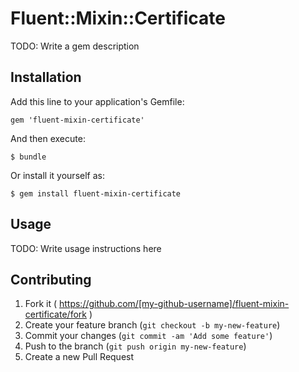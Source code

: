 # Fluent::Mixin::Certificate

TODO: Write a gem description

## Installation

Add this line to your application's Gemfile:

    gem 'fluent-mixin-certificate'

And then execute:

    $ bundle

Or install it yourself as:

    $ gem install fluent-mixin-certificate

## Usage

TODO: Write usage instructions here

## Contributing

1. Fork it ( https://github.com/[my-github-username]/fluent-mixin-certificate/fork )
2. Create your feature branch (`git checkout -b my-new-feature`)
3. Commit your changes (`git commit -am 'Add some feature'`)
4. Push to the branch (`git push origin my-new-feature`)
5. Create a new Pull Request
